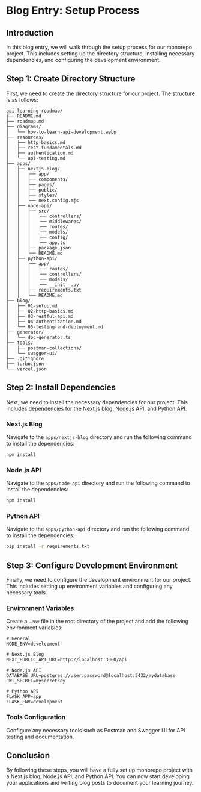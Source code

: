 # Blog Entry: Setup Process

## Introduction
In this blog entry, we will walk through the setup process for our monorepo project. This includes setting up the directory structure, installing necessary dependencies, and configuring the development environment.

## Step 1: Create Directory Structure
First, we need to create the directory structure for our project. The structure is as follows:

```
api-learning-roadmap/
├── README.md
├── roadmap.md
├── diagrams/
│   └── how-to-learn-api-development.webp
├── resources/
│   ├── http-basics.md
│   ├── rest-fundamentals.md
│   ├── authentication.md
│   └── api-testing.md
├── apps/
│   ├── nextjs-blog/
│   │   ├── app/
│   │   ├── components/
│   │   ├── pages/
│   │   ├── public/
│   │   ├── styles/
│   │   └── next.config.mjs
│   ├── node-api/
│   │   ├── src/
│   │   │   ├── controllers/
│   │   │   ├── middlewares/
│   │   │   ├── routes/
│   │   │   ├── models/
│   │   │   ├── config/
│   │   │   └── app.ts
│   │   ├── package.json
│   │   └── README.md
│   ├── python-api/
│   │   ├── app/
│   │   │   ├── routes/
│   │   │   ├── controllers/
│   │   │   ├── models/
│   │   │   └── __init__.py
│   │   ├── requirements.txt
│   │   └── README.md
├── blog/
│   ├── 01-setup.md
│   ├── 02-http-basics.md
│   ├── 03-restful-api.md
│   ├── 04-authentication.md
│   └── 05-testing-and-deployment.md
├── generator/
│   └── doc-generator.ts
├── tools/
│   ├── postman-collections/
│   └── swagger-ui/
├── .gitignore
├── turbo.json
└── vercel.json
```

## Step 2: Install Dependencies
Next, we need to install the necessary dependencies for our project. This includes dependencies for the Next.js blog, Node.js API, and Python API.

### Next.js Blog
Navigate to the `apps/nextjs-blog` directory and run the following command to install the dependencies:

```bash
npm install
```

### Node.js API
Navigate to the `apps/node-api` directory and run the following command to install the dependencies:

```bash
npm install
```

### Python API
Navigate to the `apps/python-api` directory and run the following command to install the dependencies:

```bash
pip install -r requirements.txt
```

## Step 3: Configure Development Environment
Finally, we need to configure the development environment for our project. This includes setting up environment variables and configuring any necessary tools.

### Environment Variables
Create a `.env` file in the root directory of the project and add the following environment variables:

```
# General
NODE_ENV=development

# Next.js Blog
NEXT_PUBLIC_API_URL=http://localhost:3000/api

# Node.js API
DATABASE_URL=postgres://user:password@localhost:5432/mydatabase
JWT_SECRET=mysecretkey

# Python API
FLASK_APP=app
FLASK_ENV=development
```

### Tools Configuration
Configure any necessary tools such as Postman and Swagger UI for API testing and documentation.

## Conclusion
By following these steps, you will have a fully set up monorepo project with a Next.js blog, Node.js API, and Python API. You can now start developing your applications and writing blog posts to document your learning journey.
